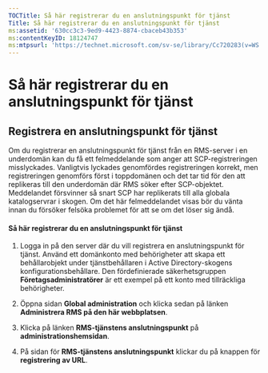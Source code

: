 ```yaml
---
TOCTitle: Så här registrerar du en anslutningspunkt för tjänst
Title: Så här registrerar du en anslutningspunkt för tjänst
ms:assetid: '630cc3c3-9ed9-4423-8874-cbaceb43b353'
ms:contentKeyID: 18124747
ms:mtpsurl: 'https://technet.microsoft.com/sv-se/library/Cc720283(v=WS.10)'
---
```


Så här registrerar du en anslutningspunkt för tjänst
====================================================

Registrera en anslutningspunkt för tjänst
-----------------------------------------

Om du registrerar en anslutningspunkt för tjänst från en RMS-server i en underdomän kan du få ett felmeddelande som anger att SCP-registreringen misslyckades. Vanligtvis lyckades genomfördes registreringen korrekt, men registreringen genomförs först i toppdomänen och det tar tid för den att replikeras till den underdomän där RMS söker efter SCP-objektet. Meddelandet försvinner så snart SCP har replikerats till alla globala katalogservrar i skogen. Om det här felmeddelandet visas bör du vänta innan du försöker felsöka problemet för att se om det löser sig ändå.

#### Så här registrerar du en anslutningspunkt för tjänst

1.  Logga in på den server där du vill registrera en anslutningspunkt för tjänst. Använd ett domänkonto med behörigheter att skapa ett behållarobjekt under tjänstbehållaren i Active Directory-skogens konfigurationsbehållare. Den fördefinierade säkerhetsgruppen **Företagsadministratörer** är ett exempel på ett konto med tillräckliga behörigheter.

2.  Öppna sidan **Global administration** och klicka sedan på länken **Administrera RMS på den här webbplatsen**.

3.  Klicka på länken **RMS-tjänstens anslutningspunkt** på **administrationshemsidan**.

4.  På sidan för **RMS-tjänstens anslutningspunkt** klickar du på knappen för **registrering av URL**.
